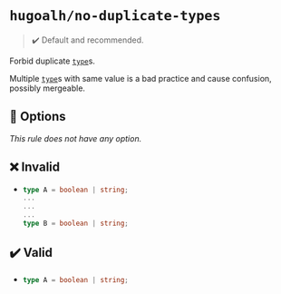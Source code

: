 # `hugoalh/no-duplicate-types`

> ✔️ Default and recommended.

Forbid duplicate [`type`][typescript-type]s.

Multiple [`type`][typescript-type]s with same value is a bad practice and cause confusion, possibly mergeable.

## 🔧 Options

*This rule does not have any option.*

## ❌ Invalid

- ```ts
  type A = boolean | string;
  ...
  ...
  ...
  type B = boolean | string;
  ```

## ✔️ Valid

- ```ts
  type A = boolean | string;
  ```

[typescript-type]: https://www.typescriptlang.org/docs/handbook/2/everyday-types.html#type-aliases
